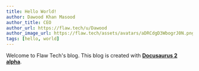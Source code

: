 ```yaml
---
title: Hello World!
author: Dawood Khan Masood
author_title: CEO
author_url: https://flaw.tech/u/Dawood
author_image_url: https://flaw.tech/assets/avatars/aDRCdgD3WbogrJ0N.png
tags: [hello, world]
---
```


Welcome to Flaw Tech's blog. This blog is created with [**Docusaurus 2 alpha**](https://v2.docusaurus.io/).